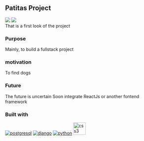 <h2>Patitas Project</h2>
<div>
  <img src="https://img.shields.io/github/license/nahuelmol/waka-readme-stats"/>
  <img src="https://img.shields.io/github/forks/nahuelmol/waka-readme-stats"/>
</div>
That is a first look of the project
<h3>Purpose</h3>
Mainly, to build a fullstack project 
<h3>motivation</h3>
To find dogs
<h3>Future</h3>
The future is uncertain
Soon integrate ReactJs or another fontend framework
<h3>Built with</h3>
<a href="https://www.postgresql.org" target="_blank"> <img src="https://icongr.am/devicon/postgresql-plain.svg?size=40&color=74bec2" alt="postgresql"/></a>
<a href="https://www.djangoproject.com" target="_blank"> <img src="https://icongr.am/devicon/django-plain.svg?size=40&color=74bec2" alt="django"/></a> 
<a href="https://python.org/" target="_blank"> <img src="https://icongr.am/devicon/python-plain.svg?size=40&color=74bec2" alt="python"/></a>
<a href="https://www.w3schools.com/css/" target="_blank"> <img src="https://i.ibb.co/W0mzJxc/icons8-css3-128.png" alt="css3" width="40" height="40"/></a>

